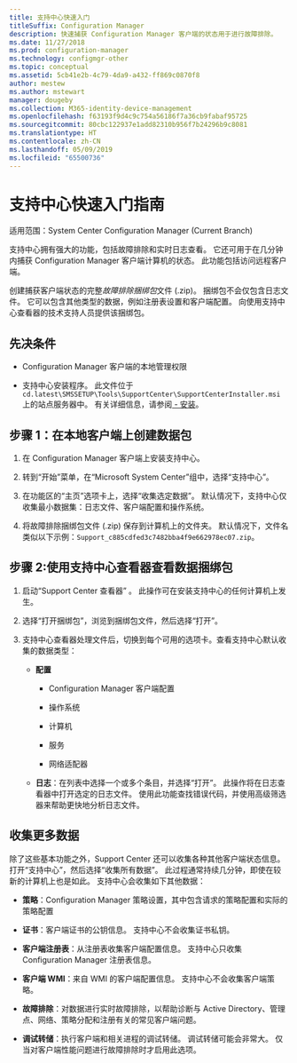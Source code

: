 ```yaml
---
title: 支持中心快速入门
titleSuffix: Configuration Manager
description: 快速捕获 Configuration Manager 客户端的状态用于进行故障排除。
ms.date: 11/27/2018
ms.prod: configuration-manager
ms.technology: configmgr-other
ms.topic: conceptual
ms.assetid: 5cb41e2b-4c79-4da9-a432-ff869c0870f8
author: mestew
ms.author: mstewart
manager: dougeby
ms.collection: M365-identity-device-management
ms.openlocfilehash: f63193f9d4c9c754a56186f7a36cb9fabaf95725
ms.sourcegitcommit: 80cbc122937e1add82310b956f7b24296b9c8081
ms.translationtype: HT
ms.contentlocale: zh-CN
ms.lasthandoff: 05/09/2019
ms.locfileid: "65500736"
---
```

# <a name="support-center-quickstart-guide"></a>支持中心快速入门指南

适用范围：System Center Configuration Manager (Current Branch)

支持中心拥有强大的功能，包括故障排除和实时日志查看。 它还可用于在几分钟内捕获 Configuration Manager 客户端计算机的状态。 此功能包括访问远程客户端。

创建捕获客户端状态的完整*故障排除捆绑包*文件 (.zip)。 捆绑包不会仅包含日志文件。 它可以包含其他类型的数据，例如注册表设置和客户端配置。 向使用支持中心查看器的技术支持人员提供该捆绑包。



## <a name="prerequisites"></a>先决条件

- Configuration Manager 客户端的本地管理权限  

- 支持中心安装程序。 此文件位于 `cd.latest\SMSSETUP\Tools\SupportCenter\SupportCenterInstaller.msi` 上的站点服务器中。 有关详细信息，请参阅[ - 安装](/sccm/core/support/support-center#install)。  



## <a name="step-1-create-a-data-bundle-on-a-local-client"></a>步骤 1：在本地客户端上创建数据包

1.  在 Configuration Manager 客户端上安装支持中心。  

2.  转到“开始”菜单，在“Microsoft System Center”组中，选择“支持中心”。  

3.  在功能区的“主页”选项卡上，选择“收集选定数据”。 默认情况下，支持中心仅收集最小数据集：日志文件、客户端配置和操作系统。  

4.  将故障排除捆绑包文件 (.zip) 保存到计算机上的文件夹。 默认情况下，文件名类似以下示例：`Support_c885cdfed3c7482bba4f9e662978ec07.zip`。  



## <a name="step-2-view-the-data-bundle-using-support-center-viewer"></a>步骤 2:使用支持中心查看器查看数据捆绑包

1.  启动“Support Center 查看器” 。 此操作可在安装支持中心的任何计算机上发生。  

2.  选择“打开捆绑包”，浏览到捆绑包文件，然后选择“打开”。  

3.  支持中心查看器处理文件后，切换到每个可用的选项卡。查看支持中心默认收集的数据类型：  

    - **配置**  

        - Configuration Manager 客户端配置  

        - 操作系统  

        - 计算机  

        - 服务  

        - 网络适配器  

    - **日志**：在列表中选择一个或多个条目，并选择“打开”。 此操作将在日志查看器中打开选定的日志文件。 使用此功能查找错误代码，并使用高级筛选器来帮助更快地分析日志文件。  



## <a name="collect-more-data"></a>收集更多数据

除了这些基本功能之外，Support Center 还可以收集各种其他客户端状态信息。 打开“支持中心”，然后选择“收集所有数据”。 此过程通常持续几分钟，即使在较新的计算机上也是如此。 支持中心会收集如下其他数据：

  - **策略**：Configuration Manager 策略设置，其中包含请求的策略配置和实际的策略配置  

  - **证书**：客户端证书的公钥信息。 支持中心不会收集证书私钥。  

  - **客户端注册表**：从注册表收集客户端配置信息。 支持中心只收集 Configuration Manager 注册表信息。  

  - **客户端 WMI**：来自 WMI 的客户端配置信息。 支持中心不会收集客户端策略。  

  - **故障排除**：对数据进行实时故障排除，以帮助诊断与 Active Directory、管理点、网络、策略分配和注册有关的常见客户端问题。  

  - **调试转储**：执行客户端和相关进程的调试转储。 调试转储可能会非常大。 仅当对客户端性能问题进行故障排除时才启用此选项。  

